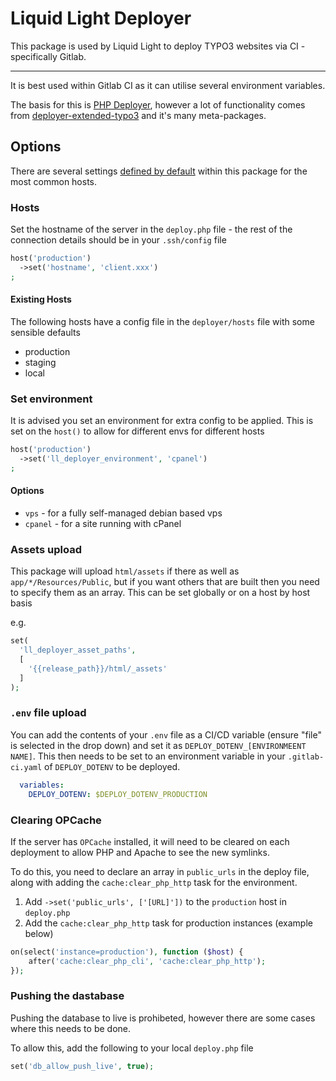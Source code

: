# Liquid Light Deployer

This package is used by Liquid Light to deploy TYPO3 websites via CI - specifically Gitlab.

---

It is best used within Gitlab CI as it can utilise several environment variables.

The basis for this is [PHP Deployer](https://deployer.org/), however a lot of functionality comes from [deployer-extended-typo3](https://github.com/sourcebroker/deployer-extended-typo3) and it's many meta-packages.

## Options

There are several settings [defined by default](./deployer/hosts) within this package for the most common hosts.

### Hosts

Set the hostname of the server in the `deploy.php` file - the rest of the connection details should be in your `.ssh/config` file

```php
host('production')
  ->set('hostname', 'client.xxx')
;
```

#### Existing Hosts

The following hosts have a config file in the `deployer/hosts` file with some sensible defaults

- production
- staging
- local

### Set environment

It is advised you set an environment for extra config to be applied. This is set on the `host()` to allow for different envs for different hosts

```php
host('production')
  ->set('ll_deployer_environment', 'cpanel')
;
```

#### Options

- `vps` - for a fully self-managed debian based vps
- `cpanel` - for a site running with cPanel

### Assets upload

This package will upload `html/assets` if there as well as `app/*/Resources/Public`, but if you want others that are built then you need to specify them as an array. This can be set globally or on a host by host basis

e.g.

```php
set(
  'll_deployer_asset_paths',
  [
    '{{release_path}}/html/_assets'
  ]
);
```

### `.env` file upload

You can add the contents of your `.env` file as a CI/CD variable (ensure "file" is selected in the drop down) and set it as `DEPLOY_DOTENV_[ENVIRONMEENT NAME]`. This then needs to be set to an environment variable in your `.gitlab-ci.yaml` of `DEPLOY_DOTENV` to be deployed.

```yaml
  variables:
    DEPLOY_DOTENV: $DEPLOY_DOTENV_PRODUCTION
```

### Clearing OPCache

If the server has `OPCache` installed, it will need to be cleared on each deployment to allow PHP and Apache to see the new symlinks.

To do this, you need to declare an array in `public_urls` in the deploy file, along with adding the `cache:clear_php_http` task for the environment.

1. Add `->set('public_urls', ['[URL]'])` to the `production` host in `deploy.php`
2. Add the `cache:clear_php_http` task for production instances (example below)

```php
on(select('instance=production'), function ($host) {
	after('cache:clear_php_cli', 'cache:clear_php_http');
});
```

### Pushing the dastabase

Pushing the database to live is prohibeted, however there are some cases where this needs to be done.

To allow this, add the following to your local `deploy.php` file

```php
set('db_allow_push_live', true);
```